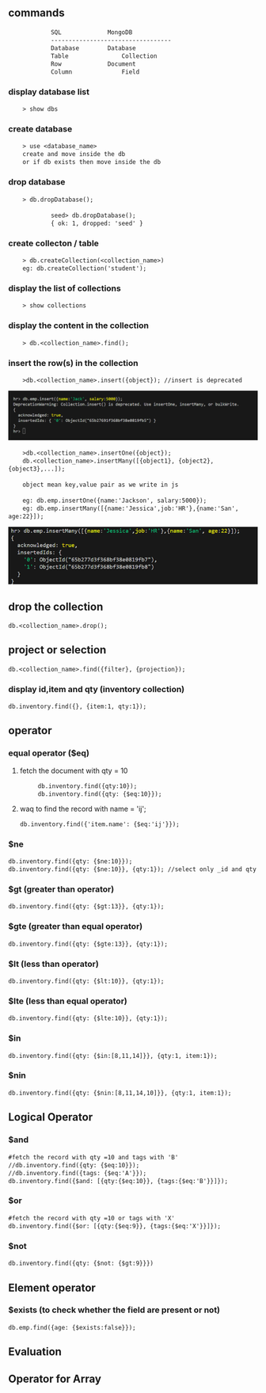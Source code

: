 ## commands 
                SQL		        MongoDB	
                ----------------------------------
                Database		Database	
                Table		        Collection	
                Row		        Document	
                Column		        Field	


### display database list
        > show dbs

### create database
        > use <database_name>
        create and move inside the db
        or if db exists then move inside the db

### drop database
        > db.dropDatabase();

                seed> db.dropDatabase();
                { ok: 1, dropped: 'seed' }

### create collecton / table
        > db.createCollection(<collection_name>)
        eg: db.createCollection('student');

### display the list of collections
        > show collections

### display the content in the collection
        > db.<collection_name>.find();

### insert the row(s) in the collection
        >db.<collection_name>.insert({object}); //insert is deprecated
![pic3](./img/11.png)

        >db.<collection_name>.insertOne({object});
        db.<collection_name>.insertMany([{object1}, {object2}, {object3},...]);

        object mean key,value pair as we write in js

        eg: db.emp.insertOne({name:'Jackson', salary:5000});
        eg: db.emp.insertMany([{name:'Jessica',job:'HR'},{name:'San', age:22}]);

![pic3](./img/12.png)


## drop the collection
    db.<collection_name>.drop();


## project or selection
    db.<collection_name>.find({filter}, {projection});

### display id,item and qty (inventory collection)
    db.inventory.find({}, {item:1, qty:1});

## operator

### equal operator ($eq)
1. fetch the document with qty = 10

            db.inventory.find({qty:10});
            db.inventory.find({qty: {$eq:10}});



2.  waq to find the record with name = 'ij';

        db.inventory.find({'item.name': {$eq:'ij'}});


### $ne
    db.inventory.find({qty: {$ne:10}});
    db.inventory.find({qty: {$ne:10}}, {qty:1}); //select only _id and qty


### $gt (greater than operator)
    db.inventory.find({qty: {$gt:13}}, {qty:1});

### $gte (greater than equal operator)
    db.inventory.find({qty: {$gte:13}}, {qty:1});

### $lt (less than operator)
    db.inventory.find({qty: {$lt:10}}, {qty:1});

### $lte (less than equal operator)
    db.inventory.find({qty: {$lte:10}}, {qty:1});

### $in
    db.inventory.find({qty: {$in:[8,11,14]}}, {qty:1, item:1});

### $nin
    db.inventory.find({qty: {$nin:[8,11,14,10]}}, {qty:1, item:1});

## Logical Operator
### $and
    #fetch the record with qty =10 and tags with 'B'
    //db.inventory.find({qty: {$eq:10}});
    //db.inventory.find({tags: {$eq:'A'}});
    db.inventory.find({$and: [{qty:{$eq:10}}, {tags:{$eq:'B'}}]});


### $or
    #fetch the record with qty =10 or tags with 'X'
    db.inventory.find({$or: [{qty:{$eq:9}}, {tags:{$eq:'X'}}]});

### $not
    db.inventory.find({qty: {$not: {$gt:9}}})


## Element operator

### $exists (to check whether the field are present or not)
    db.emp.find({age: {$exists:false}});
    
## Evaluation


## Operator for Array
